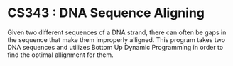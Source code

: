 # CS343 : DNA Sequence Aligning

Given two different sequences of a DNA strand, there can often be gaps in the sequence that make them improperly alligned. This program takes two DNA sequences and utilizes Bottom Up Dynamic Programming in order to find the optimal allignment for them.